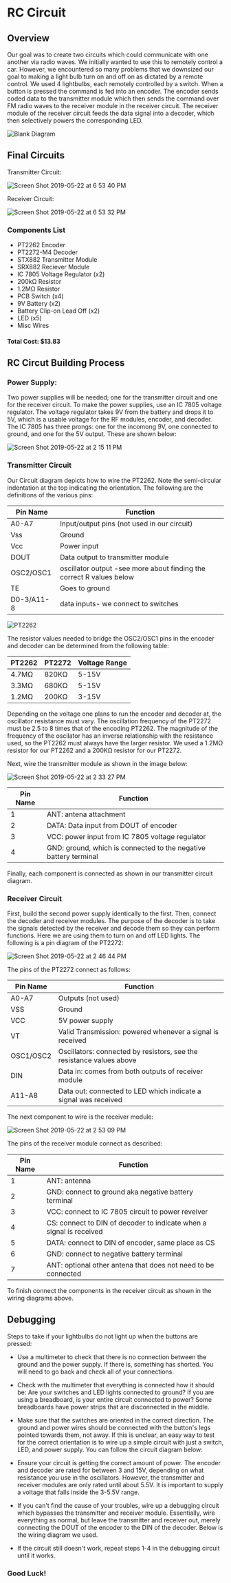 # **RC Circuit**

## **Overview**

Our goal was to create two circuits which could communicate with one another via radio waves. We initially wanted to use this to remotely control a car. However, we encountered so many problems that we downsized our goal to making a light bulb turn on and off on as dictated by a remote control. We used 4 lightbulbs, each remotely controlled by a switch. When a button is pressed the command is fed into an encoder. The encoder sends coded data to the transmitter module which then sends the command over FM radio waves to the receiver module in the receiver circuit. The receiver module of the receiver circuit feeds the data signal into a decoder, which then selectively powers the corresponding LED. 

![Blank Diagram](https://user-images.githubusercontent.com/50378721/58216160-328fc900-7ccb-11e9-9698-b7f123efc472.jpeg)

## **Final Circuits**
Transmitter Circuit:

![Screen Shot 2019-05-22 at 6 53 40 PM](https://user-images.githubusercontent.com/50378721/58214256-0ec88500-7cc3-11e9-8515-5040a6dd94ee.png)

Receiver Circuit:

![Screen Shot 2019-05-22 at 6 53 32 PM](https://user-images.githubusercontent.com/50378721/58214214-f22c4d00-7cc2-11e9-843f-4ac5be84f3ff.png)

### **Components List**
- PT2262 Encoder
- PT2272-M4 Decoder
- STX882 Transmitter Module
- SRX882 Reciever Module
- IC 7805 Voltage Regulator (x2)
- 200kΩ Resistor
- 1.2MΩ Resistor
- PCB Switch (x4)
- 9V Battery (x2)
- Battery Clip-on Lead Off (x2)
- LED (x5)
- Misc Wires 
#### **Total Cost: $13.83**

## **RC Circut Building Process**
### **Power Supply:**
Two power supplies will be needed; one for the transmitter circuit and one for the receiver circuit. To make the power supplies, use an IC 7805 voltage regulator. The voltage regulator takes 9V from the battery and drops it to 5V, which is a usable voltage for the RF modules, encoder, and decoder. The IC 7805 has three prongs: one for the incomong 9V, one connected to ground, and one for the 5V output. These are shown below:

![Screen Shot 2019-05-22 at 2 15 11 PM](https://user-images.githubusercontent.com/50378721/58198315-090b7900-7c9c-11e9-8af9-347738e2aa53.png)

### **Transmitter Circuit**

Our Circuit diagram depicts how to wire the PT2262. Note the semi-circular indentation at the top indicating the orientation. The following are the definitions of the various pins: 

| Pin Name | Function |
| -------- | ------------ |
| A0-A7 |Input/output pins (not used in our circuit) |
| Vss | Ground |
| Vcc | Power input |
| DOUT | Data output to transmitter module |
| OSC2/OSC1 | oscillator output -see more about finding the correct R values below |
| TE | Goes to ground |
| D0-3/A11-8 | data inputs- we connect to switches |

![PT2262](https://user-images.githubusercontent.com/50378721/58198126-bdf16600-7c9b-11e9-8742-f1fea20dd023.png)

The resistor values needed to bridge the OSC2/OSC1 pins in the encoder and decoder can be determined from the following table:

| PT2262 | PT2272 | Voltage Range |
| ----- | ----- | ---- |
| 4.7MΩ | 820KΩ | 5-15V |
| 3.3MΩ | 680KΩ | 5-15V |
| 1.2MΩ | 200KΩ | 3-15V |

Depending on the voltage one plans to run the encoder and decoder at, the oscillator resistance must vary. The oscillation frequency of the PT2272 must be 2.5 to 8 times that of the encoding PT2262. The magnitude of the frequency of the oscilator has an inverse relationship with the resistance used, so the PT2262 must always have the larger resistor. We used a 1.2MΩ resistor for our PT2262 and a 200KΩ resistor for our PT2272.

Next, wire the transmitter module as shown in the image below:

![Screen Shot 2019-05-22 at 2 33 27 PM](https://user-images.githubusercontent.com/50378721/58199501-994abd80-7c9e-11e9-9a72-bfe49558a173.png)

| Pin Name | Function | 
| --- | --- |
| 1 | ANT: antena attachment |
|2 | DATA: Data input from DOUT of encoder|
| 3 | VCC: power input from IC 7805 voltage regulator|
| 4 | GND: ground, which is connected to the negative battery terminal |

Finally, each component is connected as shown in our transmitter circuit diagram.

### **Receiver Circuit**

First, build the second power supply identically to the first. Then, connect the decoder and receiver modules. The purpose of the decoder is to take the signals detected by the receiver and decode them so they can perform functions. Here we are using them to turn on and off LED lights. The following is a pin diagram of the PT2272:

![Screen Shot 2019-05-22 at 2 46 44 PM](https://user-images.githubusercontent.com/50378721/58200276-70c3c300-7ca0-11e9-8747-6cedb8897f48.png)

The pins of the PT2272 connect as follows: 

| Pin Name | Function |
| --- | --- |
| A0-A7 | Outputs (not used) |
| VSS | Ground |
| VCC | 5V power supply |
| VT | Valid Transmission: powered whenever a signal is received |
| OSC1/OSC2 | Oscillators: connected by resistors, see the resistance values above |
| DIN | Data in: comes from both outputs of receiver module |
| A11-A8 | Data out: connected to LED which indicate a signal was received |

The next component to wire is the receiver module:

![Screen Shot 2019-05-22 at 2 53 09 PM](https://user-images.githubusercontent.com/50378721/58203003-1712c700-7ca7-11e9-923e-7da11abd4b3a.png)

The pins of the receiver module connect as described:

| Pin Name | Function |
| --- | --- |
| 1 | ANT: antenna |
| 2 | GND: connect to ground aka negative battery terminal |
| 3 | VCC: connect to IC 7805 circuit to power reveiver |
| 4 | CS: connect to DIN of decoder to indicate when a signal is received |
| 5 | DATA: connect to DIN of encoder, same place as CS |
| 6 | GND: connect to negative battery terminal |
| 7 | ANT: optional other antena that does not need to be connected |

To finish connect the components in the receiver circuit as shown in the wiring diagrams above. 

## **Debugging**

Steps to take if your lightbulbs do not light up when the buttons are pressed:

- Use a multimeter to check that there is no connection between the ground and the power supply. If there is, something has shorted. You will need to go back and check all of your connections.

- Check with the multimeter that everything is connected how it should be: Are your switches and LED lights connected to ground? If you are using a breadboard, is your entire circuit connected to power? Some breadboards have power strips that are disconnected in the middle. 

- Make sure that the switches are oriented in the correct direction. The ground and power wires should be connected with the button's legs pointed towards them, not away. If this is unclear, an easy way to test for the correct orientation is to wire up a simple circuit with just a switch, LED, and power supply. You can follow the circuit diagram below:



- Ensure your circuit is getting the correct amount of power. The encoder and decoder are rated for between 3 and 15V, depending on what resistance you use in the oscillators. However, the transmitter and receiver modules are only rated until about 5.5V. It is important to supply a voltage that falls inside the 3-5.5V range. 

- If you can't find the cause of your troubles, wire up a debugging circuit which bypasses the transmitter and receiver module. Essentially, wire everything as normal, but leave the transmitter and receiver out, merely connecting the DOUT of the encoder to the DIN of the decoder. Below is the wiring diagram we used. 



- If the circuit still doesn't work, repeat steps 1-4 in the debugging circuit until it works. 

### **Good Luck!**

